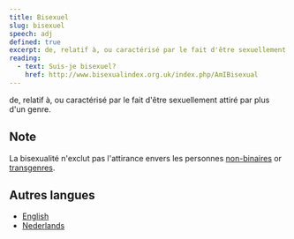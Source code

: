 ```yaml
---
title: Bisexuel
slug: bisexuel
speech: adj
defined: true
excerpt: de, relatif à, ou caractérisé par le fait d'être sexuellement attiré par plus d'un genre.
reading:
  - text: Suis-je bisexuel?
    href: http://www.bisexualindex.org.uk/index.php/AmIBisexual
---
```


de, relatif à, ou caractérisé par le fait d'être sexuellement attiré par plus d'un genre.

## Note

La bisexualité n'exclut pas l'attirance envers les personnes [non-binaires](/definitions/fr_FR/non-binaire) or [transgenres](/definitions/fr_FR/transgenre).

## Autres langues

- [English](/definitions/bisexual)
- [Nederlands](/definitions/nl_NL/biseksueel)
